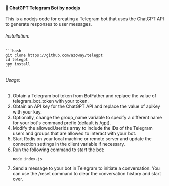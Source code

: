 #### 🔮 ChatGPT Telegram Bot by nodejs
This is a nodejs code for creating a Telegram bot that uses the ChatGPT API to generate responses to user messages.

###### Installation:
    ```bash
    git clone https://github.com/azoway/telegpt
    cd telegpt
    npm install
    ```
    
###### Usage:
1. Obtain a Telegram bot token from BotFather and replace the value of telegram_bot_token with your token.
2. Obtain an API key for the ChatGPT API and replace the value of apiKey with your key.
3. Optionally, change the group_name variable to specify a different name for your bot's command prefix (default is /gpt).
4. Modify the allowedUserIds array to include the IDs of the Telegram users and groups that are allowed to interact with your bot.
5. Start Redis on your local machine or remote server and update the connection settings in the client variable if necessary.
6. Run the following command to start the bot:
    ```bash
    node index.js
    ``` 
7. Send a message to your bot in Telegram to initiate a conversation. You can use the /reset command to clear the conversation history and start over.

